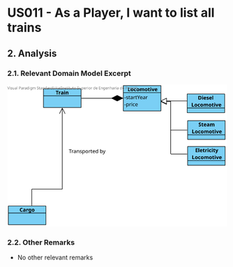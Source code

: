 # US011 - As a Player, I want to list all trains

## 2. Analysis

### 2.1. Relevant Domain Model Excerpt 

![US011-DM](svg/US011-DM.svg)

### 2.2. Other Remarks

- No other relevant remarks